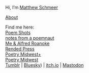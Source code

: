 Hi, I’m [Matthew Schmeer](https://www.linkedin.com/in/matthew-schmeer-6aaa4b144/)  

[About](http://blogs.jccc.edu/schmeer/?page_id=54)  

Find me here:  
[Poem Shots](https://poemshots.wordpress.com/)  
[notes from a poemnaut](https://mwschmeer.vivaldi.net)  
[Me & Alfred Roanoke](https://meandalfredroanoke.wordpress.com/)  
[Rended Press](https://rendedpress.blogspot.com/)  
[Poetry Midwest+](https://poetrymidwestplus.wordpress.com/)  
[Poetry Midwest](https://poetrymidwest.blogspot.com/)  
[Tumblr](https://www.tumblr.com/mwschmeer) | [Bluesky](https://bsky.app/profile/mwschmeer.bsky.social)) | [itch.io](https://vlark.itch.io/) | [Mastodon](https://writing.exchange/@mwschmeer)
